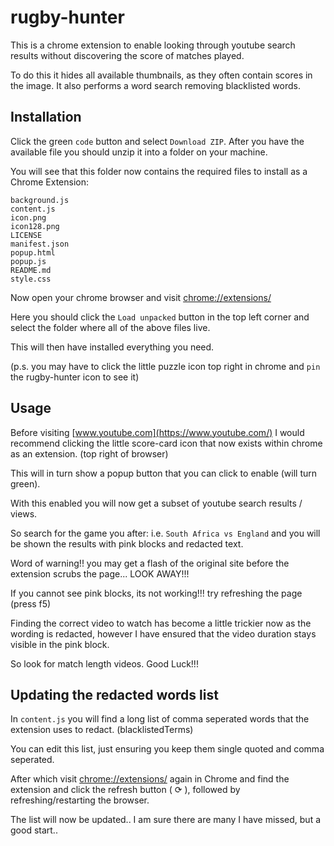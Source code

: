# rugby-hunter

This is a chrome extension to enable looking through youtube search results without discovering the score of matches played.

To do this it hides all available thumbnails, as they often contain scores in the image. It also performs a word search removing blacklisted words.

## Installation

Click the green `code` button and select `Download ZIP`. After you have the available file you should unzip it into a folder on your machine.

You will see that this folder now contains the required files to install as a Chrome Extension:

```
background.js
content.js
icon.png
icon128.png
LICENSE
manifest.json
popup.html
popup.js
README.md
style.css
```

Now open your chrome browser and visit [chrome://extensions/](chrome://extensions/)

Here you should click the `Load unpacked` button in the top left corner and select the folder where all of the above files live.

This will then have installed everything you need.

(p.s. you may have to click the little puzzle icon top right in chrome and `pin` the rugby-hunter icon to see it)




## Usage

Before visiting [www.youtube.com](https://www.youtube.com/) I would recommend clicking the little score-card icon that now exists within chrome as an extension. (top right of browser)

This will in turn show a popup button that you can click to enable (will turn green).

With this enabled you will now get a subset of youtube search results / views.

So search for the game you after: i.e. `South Africa vs England` and you will be shown the results with pink blocks and redacted text.

Word of warning!! you may get a flash of the original site before the extension scrubs the page... LOOK AWAY!!!

If you cannot see pink blocks, its not working!!! try refreshing the page (press f5)

Finding the correct video to watch has become a little trickier now as the wording is redacted, however I have ensured that the video duration stays visible in the pink block.

So look for match length videos. Good Luck!!!




## Updating the redacted words list

In `content.js` you will find a long list of comma seperated words that the extension uses to redact. (blacklistedTerms)

You can edit this list, just ensuring you keep them single quoted and comma seperated.

After which visit [chrome://extensions/](chrome://extensions/) again in Chrome and find the extension and click the refresh button ( ⟳ ), followed by refreshing/restarting the browser.

The list will now be updated.. I am sure there are many I have missed, but a good start..
